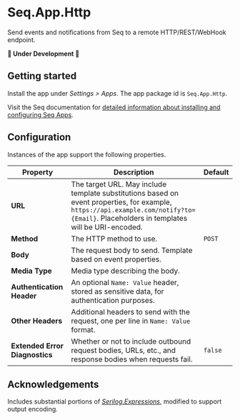 # Seq.App.Http

Send events and notifications from Seq to a remote HTTP/REST/WebHook endpoint.

**:construction: Under Development :construction:**

## Getting started

Install the app under _Settings > Apps_. The app package id is `Seq.App.Http`.

Visit the Seq documentation for [detailed information about installing and configuring Seq Apps](https://docs.datalust.co/docs/installing-seq-apps).

## Configuration

Instances of the app support the following properties.

| Property | Description | Default |
| --- | --- | --- |
| **URL** | The target URL. May include template substitutions based on event properties, for example, `https://api.example.com/notify?to={Email}`. Placeholders in templates will be URI-encoded. | |
| **Method** | The HTTP method to use. | `POST` |
| **Body** | The request body to send. Template based on event properties. | |
| **Media Type** | Media type describing the body. | |
| **Authentication Header** | An optional `Name: Value` header, stored as sensitive data, for authentication purposes. | |
| **Other Headers** | Additional headers to send with the request, one per line in `Name: Value` format. | |
| **Extended Error Diagnostics** | Whether or not to include outbound request bodies, URLs, etc., and response bodies when requests fail. | `false` |

## Acknowledgements

Includes substantial portions of [_Serilog.Expressions_](https://github.com/serilog/serilog-expressions), modified to support output encoding.
